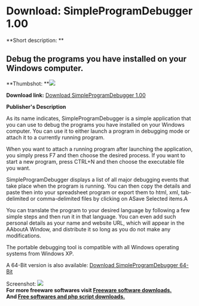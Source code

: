 # Download: SimpleProgramDebugger 1.00

**Short description: **

## Debug the programs you have installed on your Windows computer.

  
**Thumbshot: **![](http://www.freewarefiles.com/screenshot/simpprgrmdbggr_md.jpg)   
  
**Download link:** [Download SimpleProgramDebugger 1.00](http://freesoftwares.boysofts.com/SimpleProgramDebugger_program_97098.html)  
  

**Publisher's Description**  
  

As its name indicates, SimpleProgramDebugger is a simple application that you
can use to debug the programs you have installed on your Windows computer. You
can use it to either launch a program in debugging mode or attach it to a
currently running program.

When you want to attach a running program after launching the application, you
simply press F7 and then choose the desired process. If you want to start a
new program, press CTRL+N and then choose the executable file you want.

SimpleProgramDebugger displays a list of all major debugging events that take
place when the program is running. You can then copy the details and paste
then into your spreadsheet program or export them to html, xml, tab-delimited
or comma-delimited files by clicking on ASave Selected items.A

You can translate the program to your desired language by following a few
simple steps and then run it in that language. You can even add such personal
details as your name and website URL, which will appear in the AAboutA Window,
and distribute it so long as you do not make any modifications.

The portable debugging tool is compatible with all Windows operating systems
from Windows XP.

A 64-Bit version is also available: [Download SimpleProgramDebugger
64-Bit](http://www.nirsoft.net/utils/simpleprogramdebugger-x64.zip)

  
  
Screenshot: ![](http://www.freewarefiles.com/screenshot/simpprgrmdbggr.jpg)  
**For more freeware softwares visit [Freeware software downloads.](http://freesoftwares.boysofts.com/)**   
**And [Free softwares and php script downloads.](http://www.boysofts.com/)**

